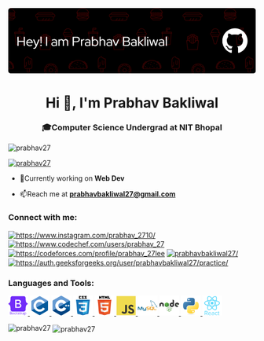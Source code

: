 <img src="https://github.com/Prabhav27/Prabhav27/blob/main/github-header-image%20(2).png">



<h1 align="center">Hi 👋, I'm Prabhav Bakliwal</h1>
<h3 align="center">🎓Computer Science Undergrad at NIT Bhopal</h3>

<p align="left"> <img src="https://komarev.com/ghpvc/?username=prabhav27&label=Profile%20views&color=0e75b6&style=flat" alt="prabhav27" /> </p>

<p align="left"> <a href="https://github.com/ryo-ma/github-profile-trophy"><img src="https://github-profile-trophy.vercel.app/?username=prabhav27" alt="prabhav27" /></a> </p>

- 🔭Currently working on **Web Dev**

- 📫Reach me at **prabhavbakliwal27@gmail.com**

<h3 align="left">Connect with me:</h3>
<p align="left">
<a href="https://instagram.com/https://www.instagram.com/prabhav_2710/" target="blank"><img align="center" src="https://raw.githubusercontent.com/rahuldkjain/github-profile-readme-generator/master/src/images/icons/Social/instagram.svg" alt="https://www.instagram.com/prabhav_2710/" height="30" width="40" /></a>
<a href="https://www.codechef.com/users/https://www.codechef.com/users/prabhav_27" target="blank"><img align="center" src="https://cdn.jsdelivr.net/npm/simple-icons@3.1.0/icons/codechef.svg" alt="https://www.codechef.com/users/prabhav_27" height="30" width="40" /></a>
<a href="https://codeforces.com/profile/https://codeforces.com/profile/prabhav_27lee" target="blank"><img align="center" src="https://raw.githubusercontent.com/rahuldkjain/github-profile-readme-generator/master/src/images/icons/Social/codeforces.svg" alt="https://codeforces.com/profile/prabhav_27lee" height="30" width="40" /></a>
<a href="https://www.leetcode.com/prabhavbakliwal27/" target="blank"><img align="center" src="https://raw.githubusercontent.com/rahuldkjain/github-profile-readme-generator/master/src/images/icons/Social/leet-code.svg" alt="prabhavbakliwal27/" height="30" width="40" /></a>
<a href="https://auth.geeksforgeeks.org/user/https://auth.geeksforgeeks.org/user/prabhavbakliwal27/practice/" target="blank"><img align="center" src="https://raw.githubusercontent.com/rahuldkjain/github-profile-readme-generator/master/src/images/icons/Social/geeks-for-geeks.svg" alt="https://auth.geeksforgeeks.org/user/prabhavbakliwal27/practice/" height="30" width="40" /></a>
</p>

<h3 align="left">Languages and Tools:</h3>
<p align="left"> <a href="https://getbootstrap.com" target="_blank" rel="noreferrer"> <img src="https://raw.githubusercontent.com/devicons/devicon/master/icons/bootstrap/bootstrap-plain-wordmark.svg" alt="bootstrap" width="40" height="40"/> </a> <a href="https://www.cprogramming.com/" target="_blank" rel="noreferrer"> <img src="https://raw.githubusercontent.com/devicons/devicon/master/icons/c/c-original.svg" alt="c" width="40" height="40"/> </a> <a href="https://www.w3schools.com/cpp/" target="_blank" rel="noreferrer"> <img src="https://raw.githubusercontent.com/devicons/devicon/master/icons/cplusplus/cplusplus-original.svg" alt="cplusplus" width="40" height="40"/> </a> <a href="https://www.w3schools.com/css/" target="_blank" rel="noreferrer"> <img src="https://raw.githubusercontent.com/devicons/devicon/master/icons/css3/css3-original-wordmark.svg" alt="css3" width="40" height="40"/> </a> <a href="https://www.w3.org/html/" target="_blank" rel="noreferrer"> <img src="https://raw.githubusercontent.com/devicons/devicon/master/icons/html5/html5-original-wordmark.svg" alt="html5" width="40" height="40"/> </a> <a href="https://developer.mozilla.org/en-US/docs/Web/JavaScript" target="_blank" rel="noreferrer"> <img src="https://raw.githubusercontent.com/devicons/devicon/master/icons/javascript/javascript-original.svg" alt="javascript" width="40" height="40"/> </a> <a href="https://www.mysql.com/" target="_blank" rel="noreferrer"> <img src="https://raw.githubusercontent.com/devicons/devicon/master/icons/mysql/mysql-original-wordmark.svg" alt="mysql" width="40" height="40"/> </a> <a href="https://nodejs.org" target="_blank" rel="noreferrer"> <img src="https://raw.githubusercontent.com/devicons/devicon/master/icons/nodejs/nodejs-original-wordmark.svg" alt="nodejs" width="40" height="40"/> </a> <a href="https://www.python.org" target="_blank" rel="noreferrer"> <img src="https://raw.githubusercontent.com/devicons/devicon/master/icons/python/python-original.svg" alt="python" width="40" height="40"/> </a> <a href="https://reactjs.org/" target="_blank" rel="noreferrer"> <img src="https://raw.githubusercontent.com/devicons/devicon/master/icons/react/react-original-wordmark.svg" alt="react" width="40" height="40"/> </a> </p>

<p><img align="left" src="https://github-readme-stats.vercel.app/api/top-langs?username=prabhav27&show_icons=true&locale=en&layout=compact" alt="prabhav27" /></p>

<p>&nbsp;<img align="center" src="https://github-readme-stats.vercel.app/api?username=prabhav27&show_icons=true&locale=en" alt="prabhav27" /></p>

